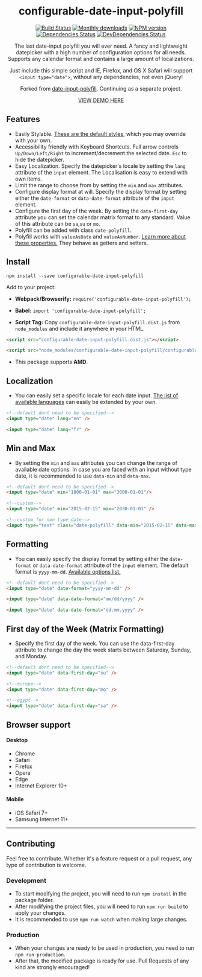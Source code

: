 <div align="center">
    <h1>configurable-date-input-polyfill</h1>

[![Build Status](https://travis-ci.com/KreutzerCode/configurable-date-input-polyfill.svg?branch=master)](https://travis-ci.com/github/KreutzerCode/configurable-date-input-polyfill)
[![Monthly downloads](https://img.shields.io/npm/dm/configurable-date-input-polyfill.svg)](https://www.npmjs.com/package/configurable-date-input-polyfill)
[![NPM version](https://badge.fury.io/js/configurable-date-input-polyfill.svg)](https://badge.fury.io/js/configurable-date-input-polyfill)
[![Dependencies Status](https://david-dm.org/KreutzerCode/configurable-date-input-polyfill/status.svg)](https://david-dm.org/KreutzerCode/configurable-date-input-polyfill)
[![DevDependencies Status](https://david-dm.org/KreutzerCode/configurable-date-input-polyfill/dev-status.svg)](https://david-dm.org/KreutzerCode/configurable-date-input-polyfill?type=dev)

<p>
    The last date-input polyfill you will ever need. A fancy and lightweight datepicker with a high number of configuration options for all needs. Supports any calendar format and contains a large amount of localizations.
</p>

Just include this simple script and IE, Firefox, and OS X Safari will support `<input type="date">`, without any dependencies, not even jQuery!

Forked from [date-input-polyfill](https://github.com/jcgertig/date-input-polyfill). Continuing as a separate project.

[VIEW DEMO HERE](https://kreutzercode.github.io/configurable-date-input-polyfill/)

</div>


## Features

* Easily Stylable. [These are the default styles](https://github.com/KreutzerCode/configurable-date-input-polyfill/blob/master/configurable-date-input-polyfill.scss),
which you may override with your own.
* Accessibility friendly with Keyboard Shortcuts. Full arrow controls `Up/Down/Left/Right` to increment/decrement the selected date.
`Esc` to hide the datepicker.
* Easy Localization. Specify the datepicker's locale by setting the
`lang` attribute of the `input` element. The Localisation is easy to extend with own items.
* Limit the range to choose from by setting the `min` and `max` attributes.
* Configure display format at will. Specify the display format by setting either the
`date-format` or `data-date-format` attribute of the `input` element.
* Configure the first day of the week. By setting the `data-first-day` attribute you 
can set the calendar matrix format to any standard. Value of this attribute can be `sa`,`su` or `mo`.
* Polyfill can be added with class `date-polyfill`.
* Polyfill works with `valueAsDate` and `valueAsNumber`.
[Learn more about these properties.](https://developer.mozilla.org/en-US/docs/Web/API/HTMLInputElement#property-valueasdate)
They behave as getters and setters.


## Install
`npm install --save configurable-date-input-polyfill`

Add to your project:

* **Webpack/Browserify:** `require('configurable-date-input-polyfill');`

* **Babel:** `import 'configurable-date-input-polyfill';`

* **Script Tag:** Copy `configurable-date-input-polyfill.dist.js` from `node_modules` and
include it anywhere in your HTML.
```html
<script src="configurable-date-input-polyfill.dist.js"></script>

<script src="node_modules/configurable-date-input-polyfill/configurable-date-input-polyfill.dist.js"></script>
```


* This package supports **AMD**.

## Localization
* You can easily set a specific locale for each date input. [The list of available languages](https://github.com/KreutzerCode/configurable-date-input-polyfill/blob/master/localisations.js) can easily be extended by your own.
```html
<!--default dont need to be specified-->
<input type="date" lang="en" />

<input type="date" lang="fr" />
```

## Min and Max
* By setting the `min` and `max` attributes you can change the range of available date options. In case you are faced with an input without type date, it is recommended to use `data-min` and `data-max`.
```html
<!--default dont need to be specified-->
<input type="date" min="1800-01-01" max="3000-01-01"/>

<!--custom-->
<input type="date" min="2015-02-15" max="2030-01-01" />

<!--custom for non type date-->
<input type="text" class="date-polyfill" data-min="2015-02-15" data-max="2030-01-01" />
```

## Formatting
* You can easily specify the display format by setting either the
`date-format` or `data-date-format` attribute of the `input` element.  The default format is `yyyy-mm-dd`. 
[Available options list.](https://github.com/felixge/node-dateformat#mask-options)
```html
<!--default dont need to be specified-->
<input type="date" date-format="yyyy-mm-dd" />

<input type="date" data-date-format="mm/dd/yyyy" />

<input type="date" data-date-format="dd.mm.yyyy" />
```

## First day of the Week (Matrix Formatting)
* Specify the first day of the week. You can use the data-first-day attribute to change the day the week starts between Saturday, Sunday, and Monday.
```html
<!--default dont need to be specified-->
<input type="date" data-first-day="su" />

<!--europe-->
<input type="date" data-first-day="mo" />

<!--egypt-->
<input type="date" data-first-day="sa" />
```

## Browser support
#### Desktop
* Chrome
* Safari
* Firefox
* Opera
* Edge
* Internet Explorer 10+

#### Mobile
* iOS Safari 7+
* Samsung Internet 11+

---

## Contributing

Feel free to contribute. Whether it's a feature request or a pull request, any type of contribution is welcome.

### Development
* To start modifying the project, you will need to run `npm install` in the package folder.
* After modifying the project files, you will need to run `npm run build` to apply your changes.
* It is recommended to use `npm run watch` when making large changes.

### Production
* When your changes are ready to be used in production, you need to run `npm run production`.
* After that, the modified package is ready for use. Pull Requests of any kind are strongly encouraged!

